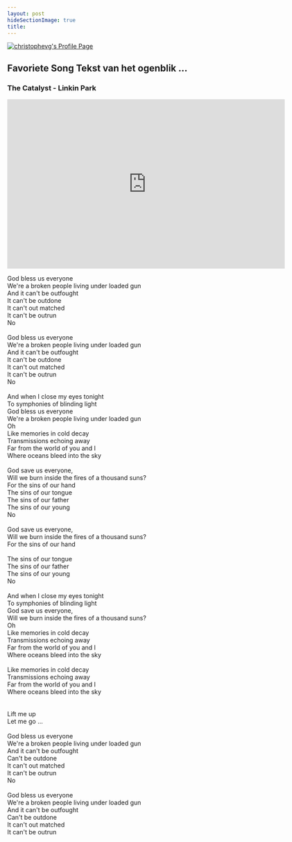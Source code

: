 ```yaml
---
layout: post
hideSectionImage: true
title: 
---
```


<a href="http://www.last.fm/user/christophevg/?chartstyle=iTunesFIXED"><img src="http://imagegen.last.fm/iTunesFIXED/recenttracks/christophevg.gif" border="0" alt="christophevg's Profile Page" /></a>

## Favoriete Song Tekst van het ogenblik ...

### The Catalyst - Linkin Park

<object width="640" height="390">
  <param name="movie" value="http://www.youtube.com/v/51iquRYKPbs&rel=0&hl=en_US&feature=player_embedded&version=3"></param><param name="allowFullScreen" value="true"></param><param name="allowScriptAccess" value="always"></param><embed src="http://www.youtube.com/v/51iquRYKPbs&rel=0&hl=en_US&feature=player_embedded&version=3" type="application/x-shockwave-flash" allowfullscreen="true" allowScriptAccess="always" width="640" height="390"></embed></object>

<br>

God bless us everyone<br>
We're a broken people living under loaded gun<br>
And it can't be outfought<br>
It can't be outdone<br>
It can't out matched<br>
It can't be outrun<br>
No<br>
<br>
God bless us everyone<br>
We're a broken people living under loaded gun<br>
And it can't be outfought<br>
It can't be outdone<br>
It can't out matched<br>
It can't be outrun<br>
No<br>
<br>
And when I close my eyes tonight<br>
To symphonies of blinding light<br>
God bless us everyone<br>
We're a broken people living under loaded gun<br>
Oh<br>
Like memories in cold decay<br>
Transmissions echoing away<br>
Far from the world of you and I<br>
Where oceans bleed into the sky<br>
<br>
God save us everyone,<br>
Will we burn inside the fires of a thousand suns?<br>
For the sins of our hand<br>
The sins of our tongue<br>
The sins of our father<br>
The sins of our young<br>
No<br>
<br>
God save us everyone,<br>
Will we burn inside the fires of a thousand suns?<br>
For the sins of our hand<br>
<br>
The sins of our tongue<br>
The sins of our father<br>
The sins of our young<br>
No<br>
<br>
And when I close my eyes tonight<br>
To symphonies of blinding light<br>
God save us everyone,<br>
Will we burn inside the fires of a thousand suns?<br>
Oh<br>
Like memories in cold decay<br>
Transmissions echoing away<br>
Far from the world of you and I<br>
Where oceans bleed into the sky<br>
<br>
Like memories in cold decay<br>
Transmissions echoing away<br>
Far from the world of you and I<br>
Where oceans bleed into the sky<br>
<br>
<br>
Lift me up<br>
Let me go ...<br>
<br>
God bless us everyone<br>
We're a broken people living under loaded gun<br>
And it can't be outfought<br>
Can't be outdone<br>
It can't out matched<br>
It can't be outrun<br>
No<br>
<br>
God bless us everyone<br>
We're a broken people living under loaded gun<br>
And it can't be outfought<br>
Can't be outdone<br>
It can't out matched<br>
It can't be outrun<br>
